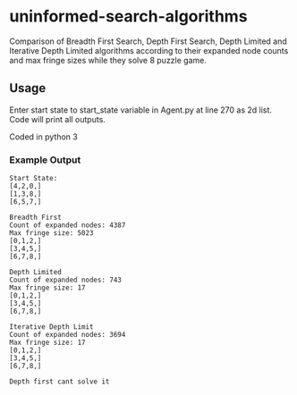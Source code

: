 # uninformed-search-algorithms
Comparison of Breadth First Search, Depth First Search, Depth Limited and Iterative Depth Limited algorithms according to their expanded node counts and max fringe sizes while they solve 8 puzzle game.

## Usage
Enter start state to start_state variable in Agent.py at line 270 as 2d list. Code will print all outputs.

Coded in python 3

### Example Output
```
Start State:
[4,2,0,]
[1,3,8,]
[6,5,7,]

Breadth First
Count of expanded nodes: 4387
Max fringe size: 5023
[0,1,2,]
[3,4,5,]
[6,7,8,]

Depth Limited
Count of expanded nodes: 743
Max fringe size: 17
[0,1,2,]
[3,4,5,]
[6,7,8,]

Iterative Depth Limit
Count of expanded nodes: 3694
Max fringe size: 17
[0,1,2,]
[3,4,5,]
[6,7,8,]

Depth first cant solve it
```
